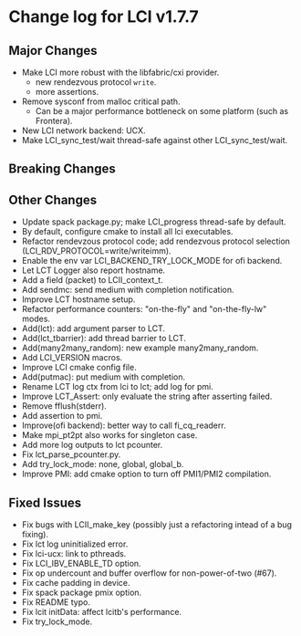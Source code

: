 # Change log for LCI v1.7.7

## Major Changes
- Make LCI more robust with the libfabric/cxi provider.
  - new rendezvous protocol `write`.
  - more assertions.
- Remove sysconf from malloc critical path.
  - Can be a major performance bottleneck on some platform (such as Frontera).
- New LCI network backend: UCX.
- Make LCI_sync_test/wait thread-safe against other LCI_sync_test/wait.

## Breaking Changes

## Other Changes
- Update spack package.py; make LCI_progress thread-safe by default.
- By default, configure cmake to install all lci executables.
- Refactor rendevzous protocol code; add rendezvous protocol selection (LCI_RDV_PROTOCOL=write/writeimm).
- Enable the env var LCI_BACKEND_TRY_LOCK_MODE for ofi backend.
- Let LCT Logger also report hostname.
- Add a field (packet) to LCII_context_t.
- Add sendmc: send medium with completion notification.
- Improve LCT hostname setup.
- Refactor performance counters: "on-the-fly" and "on-the-fly-lw" modes.
- Add(lct): add argument parser to LCT.
- Add(lct_tbarrier): add thread barrier to LCT.
- Add(many2many_random): new example many2many_random.
- Add LCI_VERSION macros.
- Improve LCI cmake config file.
- Add(putmac): put medium with completion.
- Rename LCT log ctx from lci to lct; add log for pmi.
- Improve LCT_Assert: only evaluate the string after asserting failed.
- Remove fflush(stderr).
- Add assertion to pmi.
- Improve(ofi backend): better way to call fi_cq_readerr.
- Make mpi_pt2pt also works for singleton case.
- Add more log outputs to lct pcounter.
- Fix lct_parse_pcounter.py.
- Add try_lock_mode: none, global, global_b.
- Improve PMI: add cmake option to turn off PMI1/PMI2 compilation.

## Fixed Issues
- Fix bugs with LCII_make_key (possibly just a refactoring intead of a bug fixing).
- Fix lct log uninitialized error.
- Fix lci-ucx: link to pthreads.
- Fix LCI_IBV_ENABLE_TD option.
- Fix op undercount and buffer overflow for non-power-of-two (#67).
- Fix cache padding in device.
- Fix spack package pmix option.
- Fix README typo.
- Fix lcit initData: affect lcitb's performance.
- Fix try_lock_mode.
